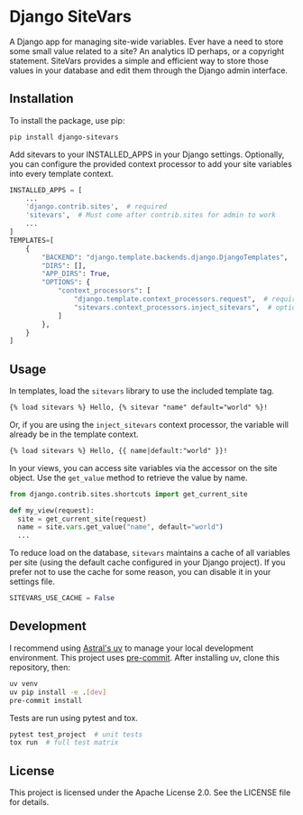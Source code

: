 # Django SiteVars

A Django app for managing site-wide variables. Ever have a need to store some small
value related to a site? An analytics ID perhaps, or a copyright statement. SiteVars
provides a simple and efficient way to store those values in your database and edit them
through the Django admin interface.

## Installation

To install the package, use pip:

```sh
pip install django-sitevars
```

Add sitevars to your INSTALLED_APPS in your Django settings. Optionally, you can
configure the provided context processor to add your site variables into every template
context.

```python
INSTALLED_APPS = [
    ...
    'django.contrib.sites',  # required
    'sitevars',  # Must come after contrib.sites for admin to work
    ...
]
TEMPLATES=[
    {
        "BACKEND": "django.template.backends.django.DjangoTemplates",
        "DIRS": [],
        "APP_DIRS": True,
        "OPTIONS": {
            "context_processors": [
                "django.template.context_processors.request",  # required
                "sitevars.context_processors.inject_sitevars",  # optional
            ]
        },
    }
]
```

## Usage

In templates, load the `sitevars` library to use the included template tag.

```html
{% load sitevars %} Hello, {% sitevar "name" default="world" %}!
```

Or, if you are using the `inject_sitevars` context processor, the variable will already
be in the template context.

```html
{% load sitevars %} Hello, {{ name|default:"world" }}!
```

In your views, you can access site variables via the accessor on the site object. Use
the `get_value` method to retrieve the value by name.

```python
from django.contrib.sites.shortcuts import get_current_site

def my_view(request):
  site = get_current_site(request)
  name = site.vars.get_value("name", default="world")
  ...
```

To reduce load on the database, `sitevars` maintains a cache of all variables per site
(using the default cache configured in your Django project). If you prefer not to use
the cache for some reason, you can disable it in your settings file.

```python
SITEVARS_USE_CACHE = False
```

## Development

I recommend using [Astral's uv](https://docs.astral.sh/uv/) to manage your local
development environment. This project uses [pre-commit](https://pre-commit.com/). After
installing uv, clone this repository, then:

```bash
uv venv
uv pip install -e .[dev]
pre-commit install
```

Tests are run using pytest and tox.

```bash
pytest test_project  # unit tests
tox run  # full test matrix
```

## License

This project is licensed under the Apache License 2.0. See the LICENSE file for details.
